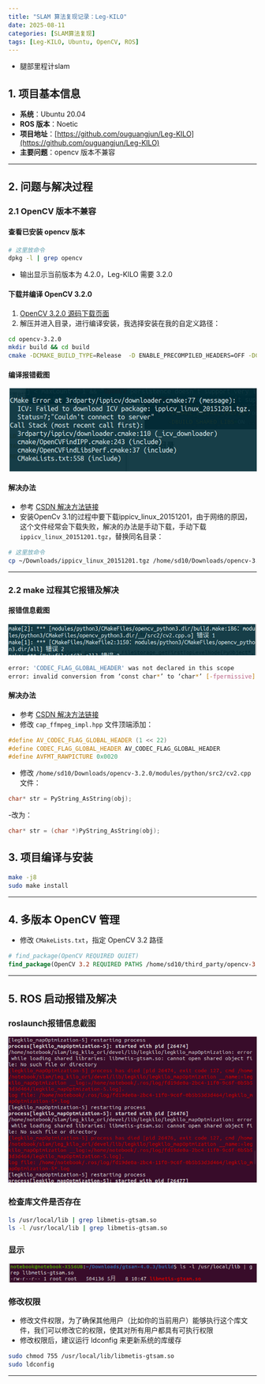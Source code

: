 ```yaml
---
title: "SLAM 算法复现记录：Leg-KILO"
date: 2025-08-11 
categories: [SLAM算法复现]
tags: [Leg-KILO, Ubuntu, OpenCV, ROS]
---
```

- 腿部里程计slam

## 1. 项目基本信息

- **系统**：Ubuntu 20.04  
- **ROS 版本**：Noetic  
- **项目地址**：[https://github.com/ouguangjun/Leg-KILO](https://github.com/ouguangjun/Leg-KILO)  
- **主要问题**：opencv 版本不兼容

---

## 2. 问题与解决过程

### 2.1 OpenCV 版本不兼容

#### 查看已安装 opencv 版本

```bash
# 这里放命令
dpkg -l | grep opencv
```

- 输出显示当前版本为 4.2.0，Leg-KILO 需要 3.2.0

#### 下载并编译 OpenCV 3.2.0

1. [OpenCV 3.2.0 源码下载页面](https://github.com/opencv/opencv/releases/tag/3.2.0)
2. 解压并进入目录，进行编译安装，我选择安装在我的自定义路径：

```bash
cd opencv-3.2.0
mkdir build && cd build 
cmake -DCMAKE_BUILD_TYPE=Release  -D ENABLE_PRECOMPILED_HEADERS=OFF -DCMAKE_INSTALL_PREFIX=/home/sd10/third_party/opencv-3.2 -DBUILD_SHARED_LIBS=ON ..
```

#### 编译报错截图

![编译报错示例](/assets/images/leg-kilo_image1.png)

#### 解决办法

- 参考 [CSDN 解决方法链接](https://blog.csdn.net/studyvcmfc/article/details/124100939)
- 安装OpenCv 3.1的过程中要下载ippicv_linux_20151201，由于网络的原因，这个文件经常会下载失败，解决的办法是手动下载，手动下载 `ippicv_linux_20151201.tgz`，替换同名目录：

```bash
# 这里放命令
cp ~/Downloads/ippicv_linux_20151201.tgz /home/sd10/Downloads/opencv-3.2.0/3rdparty/ippicv/downloads/linux-808b791a6eac9ed78d32a7666804320e/
```

---

### 2.2 make 过程其它报错及解决

#### 报错信息截图
![make error](/assets/images/leg-kilo_image2.png) 

```bash
error: 'CODEC_FLAG_GLOBAL_HEADER' was not declared in this scope
error: invalid conversion from ‘const char*’ to ‘char*’ [-fpermissive]

```

#### 解决办法

- 参考 [CSDN 解决方法链接](https://blog.csdn.net/qq_45068787/article/details/127658803)
- 修改 `cap_ffmpeg_impl.hpp` 文件顶端添加：

```cpp
#define AV_CODEC_FLAG_GLOBAL_HEADER (1 << 22)
#define CODEC_FLAG_GLOBAL_HEADER AV_CODEC_FLAG_GLOBAL_HEADER
#define AVFMT_RAWPICTURE 0x0020
```

- 修改 `/home/sd10/Downloads/opencv-3.2.0/modules/python/src2/cv2.cpp` 文件：

```cpp
char* str = PyString_AsString(obj);
```
-改为：
```cpp
char* str = (char *)PyString_AsString(obj);
```

## 3. 项目编译与安装

```bash
make -j8
sudo make install
```

---

## 4. 多版本 OpenCV 管理

- 修改 `CMakeLists.txt`，指定 OpenCV 3.2 路径

```cmake
# find_package(OpenCV REQUIRED QUIET)
find_package(OpenCV 3.2 REQUIRED PATHS /home/sd10/third_party/opencv-3.2/share/OpenCV)  #这是我的自定义路径注意修改
```

---

## 5. ROS 启动报错及解决

### roslaunch报错信息截图
![roslaunch error](/assets/images/leg-kilo_image3.png) 

### 检查库文件是否存在

```bash
ls /usr/local/lib | grep libmetis-gtsam.so
ls -l /usr/local/lib | grep libmetis-gtsam.so
```
### 显示
![权限显示](/assets/images/leg-kilo_image4.png) 

### 修改权限

- 修改文件权限，为了确保其他用户（比如你的当前用户）能够执行这个库文件，我们可以修改它的权限，使其对所有用户都具有可执行权限
- 修改权限后，建议运行 ldconfig 来更新系统的库缓存
```bash
sudo chmod 755 /usr/local/lib/libmetis-gtsam.so
sudo ldconfig
```

---
